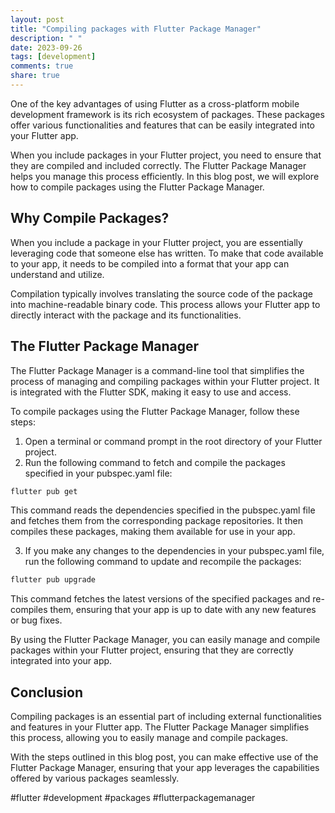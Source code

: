 ```yaml
---
layout: post
title: "Compiling packages with Flutter Package Manager"
description: " "
date: 2023-09-26
tags: [development]
comments: true
share: true
---
```


One of the key advantages of using Flutter as a cross-platform mobile development framework is its rich ecosystem of packages. These packages offer various functionalities and features that can be easily integrated into your Flutter app.

When you include packages in your Flutter project, you need to ensure that they are compiled and included correctly. The Flutter Package Manager helps you manage this process efficiently. In this blog post, we will explore how to compile packages using the Flutter Package Manager.

## Why Compile Packages?

When you include a package in your Flutter project, you are essentially leveraging code that someone else has written. To make that code available to your app, it needs to be compiled into a format that your app can understand and utilize.

Compilation typically involves translating the source code of the package into machine-readable binary code. This process allows your Flutter app to directly interact with the package and its functionalities.

## The Flutter Package Manager

The Flutter Package Manager is a command-line tool that simplifies the process of managing and compiling packages within your Flutter project. It is integrated with the Flutter SDK, making it easy to use and access.

To compile packages using the Flutter Package Manager, follow these steps:

1. Open a terminal or command prompt in the root directory of your Flutter project.
2. Run the following command to fetch and compile the packages specified in your pubspec.yaml file:

```bash
flutter pub get
```

This command reads the dependencies specified in the pubspec.yaml file and fetches them from the corresponding package repositories. It then compiles these packages, making them available for use in your app.

3. If you make any changes to the dependencies in your pubspec.yaml file, run the following command to update and recompile the packages:

```bash
flutter pub upgrade
```

This command fetches the latest versions of the specified packages and re-compiles them, ensuring that your app is up to date with any new features or bug fixes.

By using the Flutter Package Manager, you can easily manage and compile packages within your Flutter project, ensuring that they are correctly integrated into your app.

## Conclusion

Compiling packages is an essential part of including external functionalities and features in your Flutter app. The Flutter Package Manager simplifies this process, allowing you to easily manage and compile packages.

With the steps outlined in this blog post, you can make effective use of the Flutter Package Manager, ensuring that your app leverages the capabilities offered by various packages seamlessly.

#flutter #development #packages #flutterpackagemanager